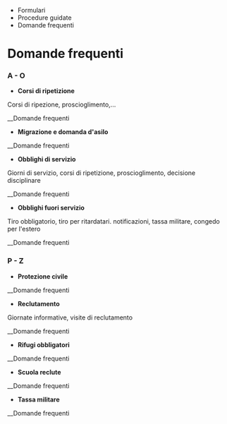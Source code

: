   * Formulari
  * Procedure guidate
  * Domande frequenti 

#  Domande frequenti

### A - O

  * **Corsi di ripetizione**

Corsi di ripezione, proscioglimento,...

__Domande frequenti

  * **Migrazione e domanda d'asilo**

__Domande frequenti

  * **Obblighi di servizio**

Giorni di servizio, corsi di ripetizione, proscioglimento, decisione
disciplinare

__Domande frequenti

  * **Obblighi fuori servizio**

Tiro obbligatorio, tiro per ritardatari. notificazioni, tassa militare,
congedo per l'estero

__Domande frequenti

### P - Z

  * **Protezione civile**

__Domande frequenti

  * **Reclutamento**

Giornate informative, visite di reclutamento

__Domande frequenti

  * **Rifugi obbligatori**

__Domande frequenti

  * **Scuola reclute**

__Domande frequenti

  * **Tassa militare**

__Domande frequenti

